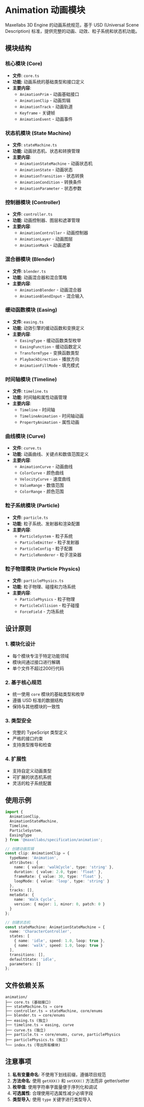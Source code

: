 # Animation 动画模块

Maxellabs 3D Engine 的动画系统规范，基于 USD (Universal Scene Description) 标准，提供完整的动画、动效、粒子系统和状态机功能。

## 模块结构

### 核心模块 (Core)
- **文件**: `core.ts`
- **功能**: 动画系统的基础类型和接口定义
- **主要内容**:
  - `AnimationPrim` - 动画基础接口
  - `AnimationClip` - 动画剪辑
  - `AnimationTrack` - 动画轨道
  - `Keyframe` - 关键帧
  - `AnimationEvent` - 动画事件

### 状态机模块 (State Machine)
- **文件**: `stateMachine.ts`
- **功能**: 动画状态机、状态和转换管理
- **主要内容**:
  - `AnimationStateMachine` - 动画状态机
  - `AnimationState` - 动画状态
  - `AnimationTransition` - 状态转换
  - `AnimationCondition` - 转换条件
  - `AnimationParameter` - 状态参数

### 控制器模块 (Controller)
- **文件**: `controller.ts`
- **功能**: 动画控制器、图层和遮罩管理
- **主要内容**:
  - `AnimationController` - 动画控制器
  - `AnimationLayer` - 动画图层
  - `AnimationMask` - 动画遮罩

### 混合器模块 (Blender)
- **文件**: `blender.ts`
- **功能**: 动画混合器和混合策略
- **主要内容**:
  - `AnimationBlender` - 动画混合器
  - `AnimationBlendInput` - 混合输入

### 缓动函数模块 (Easing)
- **文件**: `easing.ts`
- **功能**: 动效引擎的缓动函数和变换定义
- **主要内容**:
  - `EasingType` - 缓动函数类型枚举
  - `EasingFunction` - 缓动函数定义
  - `TransformType` - 变换函数类型
  - `PlaybackDirection` - 播放方向
  - `AnimationFillMode` - 填充模式

### 时间轴模块 (Timeline)
- **文件**: `timeline.ts`
- **功能**: 时间轴和属性动画管理
- **主要内容**:
  - `Timeline` - 时间轴
  - `TimelineAnimation` - 时间轴动画
  - `PropertyAnimation` - 属性动画

### 曲线模块 (Curve)
- **文件**: `curve.ts`
- **功能**: 动画曲线、关键点和数值范围定义
- **主要内容**:
  - `AnimationCurve` - 动画曲线
  - `ColorCurve` - 颜色曲线
  - `VelocityCurve` - 速度曲线
  - `ValueRange` - 数值范围
  - `ColorRange` - 颜色范围

### 粒子系统模块 (Particle)
- **文件**: `particle.ts`
- **功能**: 粒子系统、发射器和渲染配置
- **主要内容**:
  - `ParticleSystem` - 粒子系统
  - `ParticleEmitter` - 粒子发射器
  - `ParticleConfig` - 粒子配置
  - `ParticleRenderer` - 粒子渲染器

### 粒子物理模块 (Particle Physics)
- **文件**: `particlePhysics.ts`
- **功能**: 粒子物理、碰撞和力场系统
- **主要内容**:
  - `ParticlePhysics` - 粒子物理
  - `ParticleCollision` - 粒子碰撞
  - `ForceField` - 力场系统

## 设计原则

### 1. 模块化设计
- 每个模块专注于特定功能领域
- 模块间通过接口进行解耦
- 单个文件不超过200行代码

### 2. 基于核心规范
- 统一使用 `core` 模块的基础类型和枚举
- 遵循 USD 标准的数据结构
- 保持与其他模块的一致性

### 3. 类型安全
- 完整的 TypeScript 类型定义
- 严格的接口约束
- 支持类型推导和检查

### 4. 扩展性
- 支持自定义动画类型
- 可扩展的状态机系统
- 灵活的粒子系统配置

## 使用示例

```typescript
import {
  AnimationClip,
  AnimationStateMachine,
  Timeline,
  ParticleSystem,
  EasingType
} from '@maxellabs/specification/animation';

// 创建动画剪辑
const clip: AnimationClip = {
  typeName: 'Animation',
  attributes: {
    name: { value: 'walkCycle', type: 'string' },
    duration: { value: 2.0, type: 'float' },
    frameRate: { value: 30, type: 'float' },
    loopMode: { value: 'loop', type: 'string' }
  },
  tracks: [],
  metadata: {
    name: 'Walk Cycle',
    version: { major: 1, minor: 0, patch: 0 }
  }
};

// 创建状态机
const stateMachine: AnimationStateMachine = {
  name: 'CharacterController',
  states: [
    { name: 'idle', speed: 1.0, loop: true },
    { name: 'walk', speed: 1.0, loop: true }
  ],
  transitions: [],
  defaultState: 'idle',
  parameters: []
};
```

## 文件依赖关系

```
animation/
├── core.ts (基础接口)
├── stateMachine.ts → core
├── controller.ts → stateMachine, core/enums
├── blender.ts → core/enums
├── easing.ts (独立)
├── timeline.ts → easing, curve
├── curve.ts (独立)
├── particle.ts → core/enums, curve, particlePhysics
├── particlePhysics.ts (独立)
└── index.ts (导出所有模块)
```

## 注意事项

1. **私有变量命名**: 不使用下划线前缀，遵循项目规范
2. **方法命名**: 使用 `getXXX()` 和 `setXXX()` 方法而非 getter/setter
3. **枚举值**: 使用字符串字面量便于序列化和调试
4. **可选属性**: 合理使用可选属性减少必填字段
5. **类型导入**: 使用 `type` 关键字进行类型导入 